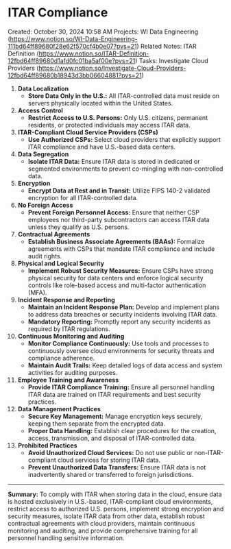 # ITAR Compliance

Created: October 30, 2024 10:58 AM
Projects: WI Data Engineering (https://www.notion.so/WI-Data-Engineering-111bd64ff89680f28e62f570cf4b0e07?pvs=21)
Related Notes: ITAR Definition (https://www.notion.so/ITAR-Definition-12fbd64ff89680d1afd0fc01ba5af00e?pvs=21)
Tasks: Investigate Cloud Providers (https://www.notion.so/Investigate-Cloud-Providers-12fbd64ff89680b18943d3bb06604881?pvs=21)

1. **Data Localization**
    - **Store Data Only in the U.S.:** All ITAR-controlled data must reside on servers physically located within the
    United States.
2. **Access Control**
    - **Restrict Access to U.S. Persons:** Only U.S. citizens, permanent residents, or protected individuals may access
    ITAR data.
3. **ITAR-Compliant Cloud Service Providers (CSPs)**
    - **Use Authorized CSPs:** Select cloud providers that explicitly support ITAR compliance and have U.S.-based data
    centers.
4. **Data Segregation**
    - **Isolate ITAR Data:** Ensure ITAR data is stored in dedicated or segmented environments to prevent co-mingling
    with non-controlled data.
5. **Encryption**
    - **Encrypt Data at Rest and in Transit:** Utilize FIPS 140-2 validated encryption for all ITAR-controlled data.
6. **No Foreign Access**
    - **Prevent Foreign Personnel Access:** Ensure that neither CSP employees nor third-party subcontractors can access
    ITAR data unless they qualify as U.S. persons.
7. **Contractual Agreements**
    - **Establish Business Associate Agreements (BAAs):** Formalize agreements with CSPs that mandate ITAR compliance
    and include audit rights.
8. **Physical and Logical Security**
    - **Implement Robust Security Measures:** Ensure CSPs have strong physical security for data centers and enforce
    logical security controls like role-based access and multi-factor authentication (MFA).
9. **Incident Response and Reporting**
    - **Maintain an Incident Response Plan:** Develop and implement plans to address data breaches or security incidents
    involving ITAR data.
    - **Mandatory Reporting:** Promptly report any security incidents as required by ITAR regulations.
10. **Continuous Monitoring and Auditing**
    - **Monitor Compliance Continuously:** Use tools and processes to continuously oversee cloud environments for
    security threats and compliance adherence.
    - **Maintain Audit Trails:** Keep detailed logs of data access and system activities for auditing purposes.
11. **Employee Training and Awareness**
    - **Provide ITAR Compliance Training:** Ensure all personnel handling ITAR data are trained on ITAR requirements and
    best security practices.
12. **Data Management Practices**
    - **Secure Key Management:** Manage encryption keys securely, keeping them separate from the encrypted data.
    - **Proper Data Handling:** Establish clear procedures for the creation, access, transmission, and disposal of
    ITAR-controlled data.
13. **Prohibited Practices**
    - **Avoid Unauthorized Cloud Services:** Do not use public or non-ITAR-compliant cloud services for storing ITAR
    data.
    - **Prevent Unauthorized Data Transfers:** Ensure ITAR data is not inadvertently shared or transferred to foreign
    jurisdictions.

---

**Summary:**
To comply with ITAR when storing data in the cloud, ensure data is hosted exclusively in U.S.-based, ITAR-compliant
cloud environments, restrict access to authorized U.S. persons, implement strong encryption and security measures,
isolate ITAR data from other data, establish robust contractual agreements with cloud providers, maintain continuous
monitoring and auditing, and provide comprehensive training for all personnel handling sensitive information.